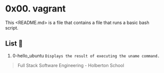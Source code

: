 # 0x00. vagrant

This <README.md> is a file that contains a file that runs a basic bash script.

## List :page_facing_up:

1. 0-hello_ubuntu ```Displays the result of executing the uname command.```

> Full Stack Software Engineering - Holberton School
